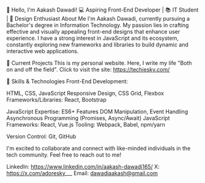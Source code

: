👋 Hello, I'm Aakash Dawadi!
💻 Aspiring Front-End Developer | 📚 IT Student | 🎨 Design Enthusiast
About Me
I'm Aakash Dawadi, currently pursuing a Bachelor's degree in Information Technology. My passion lies in crafting effective and visually appealing front-end designs that enhance user experience. I have a strong interest in JavaScript and its ecosystem, constantly exploring new frameworks and libraries to build dynamic and interactive web applications.

🔭 Current Projects
This is my personal website. Here, I write my life "Both on and off the field". 
 Click to visit the site: https://techiesky.com/


🌟 Skills & Technologies
Front-End Development:

HTML, CSS, JavaScript
Responsive Design, CSS Grid, Flexbox
Frameworks/Libraries: React, Bootstrap


JavaScript Expertise:
ES6+ Features
DOM Manipulation, Event Handling
Asynchronous Programming (Promises, Async/Await)
JavaScript Frameworks: React, Vue.js
Tooling: Webpack, Babel, npm/yarn

Version Control:
Git, GitHub


I'm excited to collaborate and connect with like-minded individuals in the tech community. Feel free to reach out to me!

LinkedIn: https://www.linkedin.com/in/aakash-dawadi165/
X: https://x.com/adoresky___
Email: dawadiaakash@gmail.com








